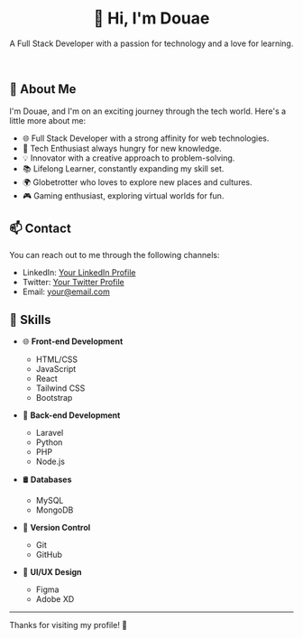 
<!--
**Douaekanjaa/Douaekanjaa** is a ✨ _special_ ✨ repository because its `README.md` (this file) appears on your GitHub profile.

Here are some ideas to get you started:

- 🔭 I’m currently working on ...
- 🌱 I’m currently learning ...
- 👯 I’m looking to collaborate on ...
- 🤔 I’m looking for help with ...
- 💬 Ask me about ...
- 📫 How to reach me: ...
- 😄 Pronouns: ...
- ⚡ Fun fact: ...
-->
<div align="center">
  <h1>👋 Hi, I'm Douae </h1>
  <p>A Full Stack Developer with a passion for technology and a love for learning.</p>
</div>

<br>

## 🚀 **About Me**

I'm Douae, and I'm on an exciting journey through the tech world. Here's a little more about me:

- 🌐 Full Stack Developer with a strong affinity for web technologies.
- 🌱 Tech Enthusiast always hungry for new knowledge.
- 💡 Innovator with a creative approach to problem-solving.
- 📚 Lifelong Learner, constantly expanding my skill set.
- 🌍 Globetrotter who loves to explore new places and cultures.
- 🎮 Gaming enthusiast, exploring virtual worlds for fun.


## 📫 **Contact**

You can reach out to me through the following channels:

- LinkedIn: [Your LinkedIn Profile]( https://linkedin.com/in/douae-kanjaa-2728b5270)
- Twitter: [Your Twitter Profile](https://twitter.com/DouaeKanjaa)
- Email: [your@email.com](kanjaadouae1@gmail.com)

## 💼 **Skills**

- 🌐 **Front-end Development**
  - HTML/CSS
  - JavaScript
  - React
  - Tailwind CSS
  - Bootstrap

- 🚀 **Back-end Development**
  - Laravel
  - Python
  - PHP
  - Node.js

- 🛢️ **Databases**
  - MySQL
  - MongoDB

- 📁 **Version Control**
  - Git
  - GitHub

- 🎨 **UI/UX Design**
  - Figma
  - Adobe XD

---


Thanks for visiting my profile! 🚀
